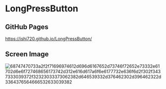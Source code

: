 # LongPressButton

## GitHub Pages

https://ishi720.github.io/LongPressButton/

## Screen Image

![68747470733a2f2f71696974612d696d6167652d73746f72652e73332e61702d6e6f727468656173742d312e616d617a6f6e6177732e636f6d2f302f3437333039372f32323033373062382d646539332d376462302d396462322d3364376564666532633039382](https://github.com/ishi720/LongPressButton/assets/26811527/b20be00d-54f6-4520-ba41-228eceae3cbe)
